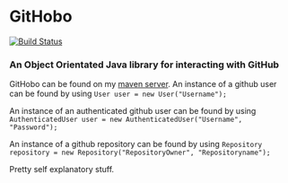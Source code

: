 GitHobo
=======

[![Build Status](https://travis-ci.org/HoBoS-TaCo/GitHobo.png)](https://travis-ci.org/HoBoS-TaCo/GitHobo)

### An Object Orientated Java library for interacting with GitHub

GitHobo can be found on my [maven server](http://dayzminecraft.x10.mx/maven/com/github/hobos_taco/githobo/githobo/).
An instance of a github user can be found by using ```User user = new User("Username");```

An instance of an authenticated github user can be found by using ```AuthenticatedUser user = new AuthenticatedUser("Username", "Password");```

An instance of a github repository can be found by using ```Repository repository = new Repository("RepositoryOwner", "Repositoryname");```

Pretty self explanatory stuff.

